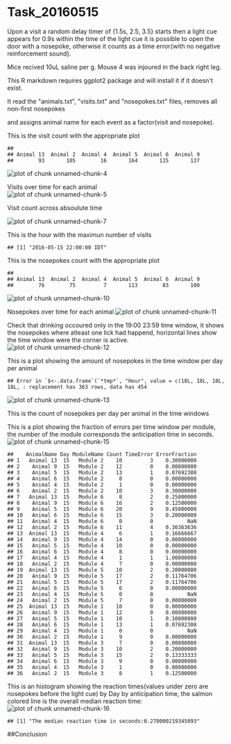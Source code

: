 Task_20160515
=======================

Upon a visit a random delay timer of {1.5s, 2.5, 3.5} starts then a light cue appears for 0.9s within the time of the light cue it is possible to open the door with a nosepoke, otherwise it counts as a time error{with no negative reinforcement sound}.

Mice recived 10uL saline per g.
Mouse 4 was injoured in the back right leg.

This R markdown requires ggplot2 package and will install it if it doesn't exist.  


It read the "animals.txt", "visits.txt" and "nosepokes.txt" files, removes all non-first nosepokes    

and assigns animal name for each event as a factor(visit and nosepoke).  



This is the visit count with the appropriate plot  

```
## 
## Animal 13  Animal 2  Animal 4  Animal 5  Animal 6  Animal 9 
##        93       105        16       164       115       137
```

![plot of chunk unnamed-chunk-4](figure/unnamed-chunk-4-1.png)

Visits over time for each animal   
![plot of chunk unnamed-chunk-5](figure/unnamed-chunk-5-1.png)

Visit count across absoulute time  


![plot of chunk unnamed-chunk-7](figure/unnamed-chunk-7-1.png)



This is the hour with the maximun number of visits  

```
## [1] "2016-05-15 22:00:00 IDT"
```


This is the nosepokes count with the appropriate plot 

```
## 
## Animal 13  Animal 2  Animal 4  Animal 5  Animal 6  Animal 9 
##        76        75         7       113        83       100
```

![plot of chunk unnamed-chunk-10](figure/unnamed-chunk-10-1.png)


Nosepokes over time for each animal
![plot of chunk unnamed-chunk-11](figure/unnamed-chunk-11-1.png)

Check that drinking occoured only in the 19:00 23:59 time window, it shows the nosepokes where atleast one lick had happend, horizontal lines show the time window were the corner is active.
![plot of chunk unnamed-chunk-12](figure/unnamed-chunk-12-1.png)


This is a plot showing the amount of nosepokes in the time window per day per animal  

```
## Error in `$<-.data.frame`(`*tmp*`, "Hour", value = c(18L, 18L, 18L, 18L, : replacement has 363 rows, data has 454
```

![plot of chunk unnamed-chunk-13](figure/unnamed-chunk-13-1.png)

This is the count of nosepokes per day per animal in the time windows


This is a plot showing the fraction of errors per time window per module,
the number of the module corresponds the anticipation time in seconds.
![plot of chunk unnamed-chunk-15](figure/unnamed-chunk-15-1.png)

```
##    AnimalName Day ModuleName Count TimeError ErrorFraction
## 1   Animal 13  15   Module 2    10         3    0.30000000
## 2    Animal 9  15   Module 2    12         0    0.00000000
## 3    Animal 5  15   Module 2    13         1    0.07692308
## 4    Animal 6  15   Module 2     8         0    0.00000000
## 5    Animal 4  15   Module 2     1         0    0.00000000
## 6    Animal 2  15   Module 2    10         3    0.30000000
## 7   Animal 13  15   Module 6     8         2    0.25000000
## 8    Animal 9  15   Module 6    16         2    0.12500000
## 9    Animal 5  15   Module 6    20         9    0.45000000
## 10   Animal 6  15   Module 6    15         3    0.20000000
## 11   Animal 4  15   Module 6     0         0           NaN
## 12   Animal 2  15   Module 6    11         4    0.36363636
## 13  Animal 13  15   Module 4     6         1    0.16666667
## 14   Animal 9  15   Module 4    14         0    0.00000000
## 15   Animal 5  15   Module 4    10         0    0.00000000
## 16   Animal 6  15   Module 4     8         0    0.00000000
## 17   Animal 4  15   Module 4     1         1    1.00000000
## 18   Animal 2  15   Module 4     7         0    0.00000000
## 19  Animal 13  15   Module 5    10         2    0.20000000
## 20   Animal 9  15   Module 5    17         2    0.11764706
## 21   Animal 5  15   Module 5    17         2    0.11764706
## 22   Animal 6  15   Module 5     6         0    0.00000000
## 23   Animal 4  15   Module 5     0         0           NaN
## 24   Animal 2  15   Module 5     7         0    0.00000000
## 25  Animal 13  15   Module 1    10         0    0.00000000
## 26   Animal 9  15   Module 1    12         0    0.00000000
## 27   Animal 5  15   Module 1    10         1    0.10000000
## 28   Animal 6  15   Module 1    13         1    0.07692308
## 29   Animal 4  15   Module 1     0         0           NaN
## 30   Animal 2  15   Module 1     9         0    0.00000000
## 31  Animal 13  15   Module 3     7         0    0.00000000
## 32   Animal 9  15   Module 3    10         2    0.20000000
## 33   Animal 5  15   Module 3    15         2    0.13333333
## 34   Animal 6  15   Module 3     9         0    0.00000000
## 35   Animal 4  15   Module 3     1         0    0.00000000
## 36   Animal 2  15   Module 3     8         1    0.12500000
```

This is an histogram showing the reaction times(values under zero are nosepokes before the light cue) by Day by anticipation time, the salmon colored line is the overall median reaction time:
![plot of chunk unnamed-chunk-16](figure/unnamed-chunk-16-1.png)

```
## [1] "The median reaction time in seconds:0.270000219345093"
```





##Conclusion  
